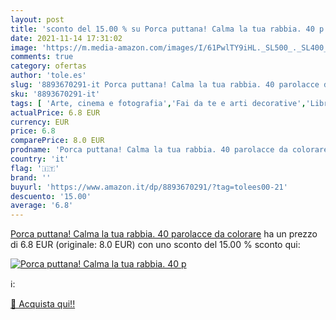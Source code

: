 ```yaml
---
layout: post
title: 'sconto del 15.00 % su Porca puttana! Calma la tua rabbia. 40 p  '
date: 2021-11-14 17:31:02
image: 'https://m.media-amazon.com/images/I/61PwlTY9iHL._SL500_._SL400_.jpg'
comments: true
category: ofertas
author: 'tole.es'
slug: '8893670291-it Porca puttana! Calma la tua rabbia. 40 parolacce da colorare'
sku: '8893670291-it'
tags: [ 'Arte, cinema e fotografia','Fai da te e arti decorative','Libri','Libri universitari','Libri universitari medicina e scienze sanitarie','Lifestyle e guide allo stile','Pittura','Servizi parasanitari','Tempo libero','Terapia occupazionale', ]
actualPrice: 6.8 EUR
currency: EUR
price: 6.8
comparePrice: 8.0 EUR
prodname: 'Porca puttana! Calma la tua rabbia. 40 parolacce da colorare'
country: 'it'
flag: '🇮🇹'
brand: ''
buyurl: 'https://www.amazon.it/dp/8893670291/?tag=tolees00-21'
descuento: '15.00'
average: '6.8'
---
```


[Porca puttana! Calma la tua rabbia. 40 parolacce da colorare](https://www.amazon.it/dp/8893670291/?tag=tolees00-21) ha un prezzo di 6.8 EUR (originale: 8.0 EUR) con uno sconto del 15.00 % sconto qui:

[![Porca puttana! Calma la tua rabbia. 40 p](https://m.media-amazon.com/images/I/61PwlTY9iHL._SL500_._SL400_.jpg)](https://www.amazon.it/dp/8893670291/?tag=tolees00-21)

ℹ️:


[🛒 Acquista qui!!](https://www.amazon.it/dp/8893670291/?tag=tolees00-21)
